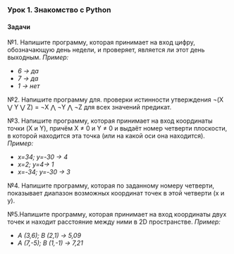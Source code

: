 ### Урок 1. Знакомство с Python

#### Задачи

№1. Напишите программу, которая принимает на вход цифру, обозначающую день недели, и проверяет, является ли этот день выходным.
_Пример:_
- _6 -> да_
- _7 -> да_
- _1 -> нет_

№2. Напишите программу для. проверки истинности утверждения ¬(X ⋁ Y ⋁ Z) = ¬X ⋀ ¬Y ⋀ ¬Z для всех значений предикат.

№3. Напишите программу, которая принимает на вход координаты точки (X и Y), причём X ≠ 0 и Y ≠ 0 и выдаёт номер четверти плоскости, в которой находится эта точка (или на какой оси она находится).
_Пример:_
- _x=34; y=-30 -> 4_
- _x=2; y=4-> 1_
- _x=-34; y=-30 -> 3_

№4. Напишите программу, которая по заданному номеру четверти, показывает диапазон возможных координат точек в этой четверти (x и y).

№5.Напишите программу, которая принимает на вход координаты двух точек и находит расстояние между ними в 2D пространстве.
_Пример:_

- _A (3,6); B (2,1) -> 5,09_
- _A (7,-5); B (1,-1) -> 7,21_
